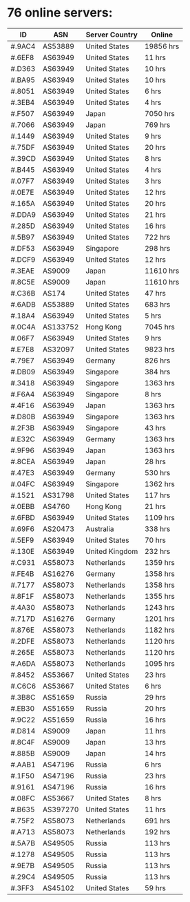 # 76 online servers:

| ID | ASN | Server Country | Online |
| ------ | ------ | ------ | ------ |
| #.9AC4 | AS53889 | United States | 19856 hrs |
| #.6EF8 | AS63949 | United States | 11 hrs |
| #.D363 | AS63949 | United States | 10 hrs |
| #.BA95 | AS63949 | United States | 10 hrs |
| #.8051 | AS63949 | United States | 6 hrs |
| #.3EB4 | AS63949 | United States | 4 hrs |
| #.F507 | AS63949 | Japan | 7050 hrs |
| #.7066 | AS63949 | Japan | 769 hrs |
| #.1449 | AS63949 | United States | 9 hrs |
| #.75DF | AS63949 | United States | 20 hrs |
| #.39CD | AS63949 | United States | 8 hrs |
| #.B445 | AS63949 | United States | 4 hrs |
| #.07F7 | AS63949 | United States | 3 hrs |
| #.0E7E | AS63949 | United States | 12 hrs |
| #.165A | AS63949 | United States | 20 hrs |
| #.DDA9 | AS63949 | United States | 21 hrs |
| #.285D | AS63949 | United States | 16 hrs |
| #.5B97 | AS63949 | United States | 722 hrs |
| #.DF53 | AS63949 | Singapore | 298 hrs |
| #.DCF9 | AS63949 | United States | 12 hrs |
| #.3EAE | AS9009 | Japan | 11610 hrs |
| #.8C5E | AS9009 | Japan | 11610 hrs |
| #.C36B | AS174 | United States | 47 hrs |
| #.6ADB | AS53889 | United States | 683 hrs |
| #.18A4 | AS63949 | United States | 5 hrs |
| #.0C4A | AS133752 | Hong Kong | 7045 hrs |
| #.06F7 | AS63949 | United States | 9 hrs |
| #.E7E8 | AS32097 | United States | 9823 hrs |
| #.79E7 | AS63949 | Germany | 826 hrs |
| #.DB09 | AS63949 | Singapore | 384 hrs |
| #.3418 | AS63949 | Singapore | 1363 hrs |
| #.F6A4 | AS63949 | Singapore | 8 hrs |
| #.4F16 | AS63949 | Japan | 1363 hrs |
| #.D80B | AS63949 | Singapore | 1363 hrs |
| #.2F3B | AS63949 | Singapore | 43 hrs |
| #.E32C | AS63949 | Germany | 1363 hrs |
| #.9F96 | AS63949 | Japan | 1363 hrs |
| #.8CEA | AS63949 | Japan | 28 hrs |
| #.47E3 | AS63949 | Germany | 530 hrs |
| #.04FC | AS63949 | Singapore | 1362 hrs |
| #.1521 | AS31798 | United States | 117 hrs |
| #.0EBB | AS4760 | Hong Kong | 21 hrs |
| #.6FBD | AS63949 | United States | 1109 hrs |
| #.69F6 | AS20473 | Australia | 338 hrs |
| #.5EF9 | AS63949 | United States | 70 hrs |
| #.130E | AS63949 | United Kingdom | 232 hrs |
| #.C931 | AS58073 | Netherlands | 1359 hrs |
| #.FE4B | AS16276 | Germany | 1358 hrs |
| #.7177 | AS58073 | Netherlands | 1358 hrs |
| #.8F1F | AS58073 | Netherlands | 1355 hrs |
| #.4A30 | AS58073 | Netherlands | 1243 hrs |
| #.717D | AS16276 | Germany | 1201 hrs |
| #.876E | AS58073 | Netherlands | 1182 hrs |
| #.2DFE | AS58073 | Netherlands | 1120 hrs |
| #.265E | AS58073 | Netherlands | 1120 hrs |
| #.A6DA | AS58073 | Netherlands | 1095 hrs |
| #.8452 | AS53667 | United States | 23 hrs |
| #.C6C6 | AS53667 | United States | 6 hrs |
| #.3B8C | AS51659 | Russia | 29 hrs |
| #.EB30 | AS51659 | Russia | 20 hrs |
| #.9C22 | AS51659 | Russia | 16 hrs |
| #.D814 | AS9009 | Japan | 11 hrs |
| #.8C4F | AS9009 | Japan | 13 hrs |
| #.885B | AS9009 | Japan | 14 hrs |
| #.AAB1 | AS47196 | Russia | 6 hrs |
| #.1F50 | AS47196 | Russia | 23 hrs |
| #.9161 | AS47196 | Russia | 16 hrs |
| #.08FC | AS53667 | United States | 8 hrs |
| #.B635 | AS397270 | United States | 11 hrs |
| #.75F2 | AS58073 | Netherlands | 691 hrs |
| #.A713 | AS58073 | Netherlands | 192 hrs |
| #.5A7B | AS49505 | Russia | 113 hrs |
| #.1278 | AS49505 | Russia | 113 hrs |
| #.9E7B | AS49505 | Russia | 113 hrs |
| #.29C4 | AS49505 | Russia | 113 hrs |
| #.3FF3 | AS45102 | United States | 59 hrs |

